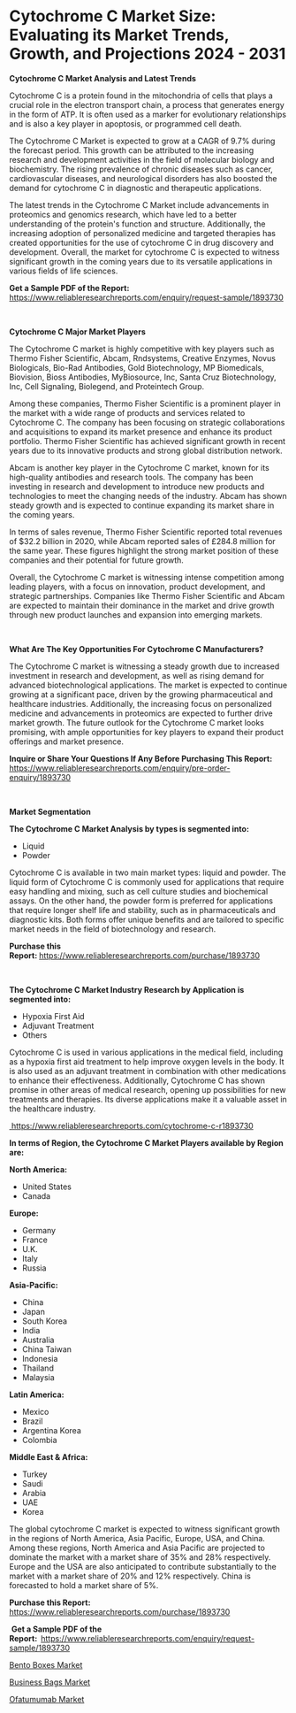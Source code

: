<p><h1>Cytochrome C Market Size: Evaluating its Market Trends, Growth, and Projections 2024 - 2031</h1></p><p><strong>Cytochrome C Market Analysis and Latest Trends</strong></p>
<p><p>Cytochrome C is a protein found in the mitochondria of cells that plays a crucial role in the electron transport chain, a process that generates energy in the form of ATP. It is often used as a marker for evolutionary relationships and is also a key player in apoptosis, or programmed cell death.</p><p>The Cytochrome C Market is expected to grow at a CAGR of 9.7% during the forecast period. This growth can be attributed to the increasing research and development activities in the field of molecular biology and biochemistry. The rising prevalence of chronic diseases such as cancer, cardiovascular diseases, and neurological disorders has also boosted the demand for cytochrome C in diagnostic and therapeutic applications.</p><p>The latest trends in the Cytochrome C Market include advancements in proteomics and genomics research, which have led to a better understanding of the protein's function and structure. Additionally, the increasing adoption of personalized medicine and targeted therapies has created opportunities for the use of cytochrome C in drug discovery and development. Overall, the market for cytochrome C is expected to witness significant growth in the coming years due to its versatile applications in various fields of life sciences.</p></p>
<p><strong>Get a Sample PDF of the Report:&nbsp;</strong> <a href="https://www.reliableresearchreports.com/enquiry/request-sample/1893730">https://www.reliableresearchreports.com/enquiry/request-sample/1893730</a></p>
<p>&nbsp;</p>
<p><strong>Cytochrome C Major Market Players</strong></p>
<p><p>The Cytochrome C market is highly competitive with key players such as Thermo Fisher Scientific, Abcam, Rndsystems, Creative Enzymes, Novus Biologicals, Bio-Rad Antibodies, Gold Biotechnology, MP Biomedicals, Biovision, Bioss Antibodies, MyBiosource, Inc, Santa Cruz Biotechnology, Inc, Cell Signaling, Biolegend, and Proteintech Group. </p><p>Among these companies, Thermo Fisher Scientific is a prominent player in the market with a wide range of products and services related to Cytochrome C. The company has been focusing on strategic collaborations and acquisitions to expand its market presence and enhance its product portfolio. Thermo Fisher Scientific has achieved significant growth in recent years due to its innovative products and strong global distribution network.</p><p>Abcam is another key player in the Cytochrome C market, known for its high-quality antibodies and research tools. The company has been investing in research and development to introduce new products and technologies to meet the changing needs of the industry. Abcam has shown steady growth and is expected to continue expanding its market share in the coming years.</p><p>In terms of sales revenue, Thermo Fisher Scientific reported total revenues of $32.2 billion in 2020, while Abcam reported sales of £284.8 million for the same year. These figures highlight the strong market position of these companies and their potential for future growth.</p><p>Overall, the Cytochrome C market is witnessing intense competition among leading players, with a focus on innovation, product development, and strategic partnerships. Companies like Thermo Fisher Scientific and Abcam are expected to maintain their dominance in the market and drive growth through new product launches and expansion into emerging markets.</p></p>
<p>&nbsp;</p>
<p><strong>What Are The Key Opportunities For Cytochrome C Manufacturers?</strong></p>
<p><p>The Cytochrome C market is witnessing a steady growth due to increased investment in research and development, as well as rising demand for advanced biotechnological applications. The market is expected to continue growing at a significant pace, driven by the growing pharmaceutical and healthcare industries. Additionally, the increasing focus on personalized medicine and advancements in proteomics are expected to further drive market growth. The future outlook for the Cytochrome C market looks promising, with ample opportunities for key players to expand their product offerings and market presence.</p></p>
<p><strong>Inquire or Share Your Questions If Any Before Purchasing This Report:</strong> <a href="https://www.reliableresearchreports.com/enquiry/pre-order-enquiry/1893730">https://www.reliableresearchreports.com/enquiry/pre-order-enquiry/1893730</a></p>
<p>&nbsp;</p>
<p><strong>Market Segmentation</strong></p>
<p><strong>The Cytochrome C Market Analysis by types is segmented into:</strong></p>
<p><ul><li>Liquid</li><li>Powder</li></ul></p>
<p><p>Cytochrome C is available in two main market types: liquid and powder. The liquid form of Cytochrome C is commonly used for applications that require easy handling and mixing, such as cell culture studies and biochemical assays. On the other hand, the powder form is preferred for applications that require longer shelf life and stability, such as in pharmaceuticals and diagnostic kits. Both forms offer unique benefits and are tailored to specific market needs in the field of biotechnology and research.</p></p>
<p><strong>Purchase this Report:&nbsp;</strong><a href="https://www.reliableresearchreports.com/purchase/1893730">https://www.reliableresearchreports.com/purchase/1893730</a></p>
<p>&nbsp;</p>
<p><strong>The Cytochrome C Market Industry Research by Application is segmented into:</strong></p>
<p><ul><li>Hypoxia First Aid</li><li>Adjuvant Treatment</li><li>Others</li></ul></p>
<p><p>Cytochrome C is used in various applications in the medical field, including as a hypoxia first aid treatment to help improve oxygen levels in the body. It is also used as an adjuvant treatment in combination with other medications to enhance their effectiveness. Additionally, Cytochrome C has shown promise in other areas of medical research, opening up possibilities for new treatments and therapies. Its diverse applications make it a valuable asset in the healthcare industry.</p></p>
<p><a href="https://www.reliableresearchreports.com/cytochrome-c-r1893730">&nbsp;https://www.reliableresearchreports.com/cytochrome-c-r1893730</a></p>
<p><strong>In terms of Region, the Cytochrome C Market Players available by Region are:</strong></p>
<p>
    <p> <strong> North America: </strong>
        <ul>
            <li>United States</li>
            <li>Canada</li>
        </ul>
        </p> 
    <p> <strong> Europe: </strong>
        <ul>
            <li>Germany</li>
            <li>France</li>
            <li>U.K.</li>
            <li>Italy</li>
            <li>Russia</li>
        </ul>
        </p> 
    <p> <strong> Asia-Pacific: </strong>
        <ul>
            <li>China</li>
            <li>Japan</li>
            <li>South Korea</li>
            <li>India</li>
            <li>Australia</li>
            <li>China Taiwan</li>
            <li>Indonesia</li>
            <li>Thailand</li>
            <li>Malaysia</li>
        </ul>
        </p> 
    <p> <strong> Latin America: </strong>
        <ul>
            <li>Mexico</li>
            <li>Brazil</li>
            <li>Argentina Korea</li>
            <li>Colombia</li>
        </ul>
        </p> 
    <p> <strong> Middle East & Africa: </strong>
        <ul>
            <li>Turkey</li>
            <li>Saudi</li>
            <li>Arabia</li>
            <li>UAE</li>
            <li>Korea</li>
        </ul>
    </p>
    </p>
<p><p>The global cytochrome C market is expected to witness significant growth in the regions of North America, Asia Pacific, Europe, USA, and China. Among these regions, North America and Asia Pacific are projected to dominate the market with a market share of 35% and 28% respectively. Europe and the USA are also anticipated to contribute substantially to the market with a market share of 20% and 12% respectively. China is forecasted to hold a market share of 5%.</p></p>
<p><strong>Purchase this Report: </strong><a href="https://www.reliableresearchreports.com/purchase/1893730">https://www.reliableresearchreports.com/purchase/1893730</a></p>
<p>&nbsp;<strong>Get a Sample PDF of the Report:&nbsp;&nbsp;</strong><a href="https://www.reliableresearchreports.com/enquiry/request-sample/1893730">https://www.reliableresearchreports.com/enquiry/request-sample/1893730</a></p>
<p><strong></strong></p>
<p><p><a href="https://www.linkedin.com/pulse/bento-boxes-market-comprehensive-assessment-type-application-roznc">Bento Boxes Market</a></p><p><a href="https://www.linkedin.com/pulse/business-bags-market-competitive-analysis-trends-forecast-2031-ihzzc">Business Bags Market</a></p><p><a href="https://github.com/LitzyGulgowski2023/Market-Research-Report-List-1/blob/main/ofatumumab-market.md">Ofatumumab Market</a></p></p>